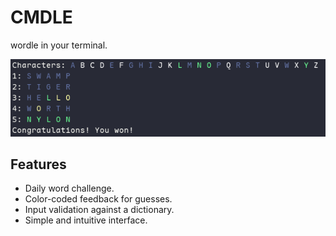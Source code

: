 # CMDLE

wordle in your terminal.

![screenshot](image.png)

## Features
- Daily word challenge.
- Color-coded feedback for guesses.
- Input validation against a dictionary.
- Simple and intuitive interface.
